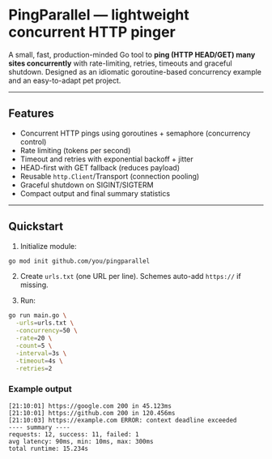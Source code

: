 # PingParallel — lightweight concurrent HTTP pinger

A small, fast, production-minded Go tool to **ping (HTTP HEAD/GET) many sites concurrently** with rate-limiting, retries, timeouts and graceful shutdown. Designed as an idiomatic goroutine-based concurrency example and an easy-to-adapt pet project.

---

## Features
- Concurrent HTTP pings using goroutines + semaphore (concurrency control)  
- Rate limiting (tokens per second)  
- Timeout and retries with exponential backoff + jitter  
- HEAD-first with GET fallback (reduces payload)  
- Reusable `http.Client`/Transport (connection pooling)  
- Graceful shutdown on SIGINT/SIGTERM  
- Compact output and final summary statistics

---

## Quickstart
1. Initialize module:
```bash
go mod init github.com/you/pingparallel
```
2. Create `urls.txt` (one URL per line). Schemes auto-add `https://` if missing.
 
3. Run:
```bash
go run main.go \
  -urls=urls.txt \
  -concurrency=50 \
  -rate=20 \
  -count=5 \
  -interval=3s \
  -timeout=4s \
  -retries=2
```


### Example output
```
[21:10:01] https://google.com 200 in 45.123ms
[21:10:01] https://github.com 200 in 120.456ms
[21:10:03] https://example.com ERROR: context deadline exceeded
---- summary ----
requests: 12, success: 11, failed: 1
avg latency: 90ms, min: 10ms, max: 300ms
total runtime: 15.234s
```
